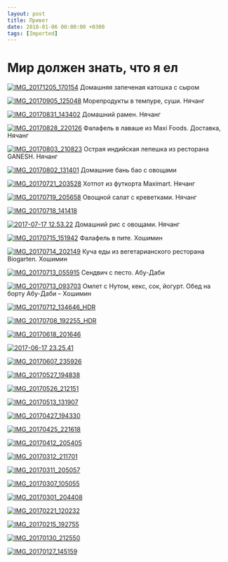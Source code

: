 ```yaml
---
layout: post
title: Привет
date: 2018-01-06 00:00:00 +0300
tags: [Imported]
---
```

# Мир должен знать, что я ел

[![IMG_20171205_170154](https://vlaim.s3.amazonaws.com/uploads/2018/01/IMG_20171205_170154.jpg)](https://vlaim.s3.amazonaws.com/uploads/2018/01/IMG_20171205_170154.jpg) Домашняя запеченая катошка с сыром

[![IMG_20170905_125048](https://vlaim.s3.amazonaws.com/uploads/2018/01/IMG_20170905_125048.jpg)](https://vlaim.s3.amazonaws.com/uploads/2018/01/IMG_20170905_125048.jpg) Морепродукты в темпуре, суши. Нячанг

[![IMG_20170831_143402](https://vlaim.s3.amazonaws.com/uploads/2018/01/IMG_20170831_143402.jpg)](https://vlaim.s3.amazonaws.com/uploads/2018/01/IMG_20170831_143402.jpg) Домашний рамен. Нячанг

[![IMG_20170828_220126](https://vlaim.s3.amazonaws.com/uploads/2018/01/IMG_20170828_220126.jpg)](https://vlaim.s3.amazonaws.com/uploads/2018/01/IMG_20170828_220126.jpg) Фалафель в лаваше из Maxi Foods. Доставка, Нячанг

[![IMG_20170803_210823](https://vlaim.s3.amazonaws.com/uploads/2018/01/IMG_20170803_210823.jpg)](https://vlaim.s3.amazonaws.com/uploads/2018/01/IMG_20170803_210823.jpg) Острая индийская лепешка из ресторана GANESH. Нячанг

[![IMG_20170802_131401](https://vlaim.s3.amazonaws.com/uploads/2018/01/IMG_20170802_131401.jpg)](https://vlaim.s3.amazonaws.com/uploads/2018/01/IMG_20170802_131401.jpg) Домашние бань бао с овощами

[![IMG_20170721_203528](https://vlaim.s3.amazonaws.com/uploads/2018/01/IMG_20170721_203528.jpg)](https://vlaim.s3.amazonaws.com/uploads/2018/01/IMG_20170721_203528.jpg) Хотпот из футкорта Maximart. Нячанг

[![IMG_20170719_205658](https://vlaim.s3.amazonaws.com/uploads/2018/01/IMG_20170719_205658.jpg)](https://vlaim.s3.amazonaws.com/uploads/2018/01/IMG_20170719_205658.jpg) Овощной салат с креветками. Нячанг

[![IMG_20170718_141418](https://vlaim.s3.amazonaws.com/uploads/2018/01/IMG_20170718_141418.jpg)](https://vlaim.s3.amazonaws.com/uploads/2018/01/IMG_20170718_141418.jpg)

[![2017-07-17 12.53.22](https://vlaim.s3.amazonaws.com/uploads/2018/01/2017-07-17-12.53.22.jpg)](https://vlaim.s3.amazonaws.com/uploads/2018/01/2017-07-17-12.53.22.jpg) Домашний рис с овощами. Нячанг

[![IMG_20170715_151942](https://vlaim.s3.amazonaws.com/uploads/2018/01/IMG_20170715_151942.jpg)](https://vlaim.s3.amazonaws.com/uploads/2018/01/IMG_20170715_151942.jpg) Фалафель в пите. Хошимин

[![IMG_20170714_202149](https://vlaim.s3.amazonaws.com/uploads/2018/01/IMG_20170714_202149.jpg)](https://vlaim.s3.amazonaws.com/uploads/2018/01/IMG_20170714_202149.jpg) Куча еды из вегетарианского ресторана Biogarten. Хошимин

[![IMG_20170713_055915](https://vlaim.s3.amazonaws.com/uploads/2018/01/IMG_20170713_055915.jpg)](https://vlaim.s3.amazonaws.com/uploads/2018/01/IMG_20170713_055915.jpg) Сендвич с песто. Абу-Даби

[![IMG_20170713_093703](https://vlaim.s3.amazonaws.com/uploads/2018/01/IMG_20170713_093703.jpg)](https://vlaim.s3.amazonaws.com/uploads/2018/01/IMG_20170713_093703.jpg) Омлет с Нутом, кекс, сок, йогурт. Обед на борту Абу-Даби – Хошимин

[![IMG_20170712_134646_HDR](https://vlaim.s3.amazonaws.com/uploads/2018/01/IMG_20170712_134646_HDR.jpg)](https://vlaim.s3.amazonaws.com/uploads/2018/01/IMG_20170712_134646_HDR.jpg)

[![IMG_20170708_192255_HDR](https://vlaim.s3.amazonaws.com/uploads/2018/01/IMG_20170708_192255_HDR.jpg)](https://vlaim.s3.amazonaws.com/uploads/2018/01/IMG_20170708_192255_HDR.jpg)

[![IMG_20170618_201646](https://vlaim.s3.amazonaws.com/uploads/2018/01/IMG_20170618_201646.jpg)](https://vlaim.s3.amazonaws.com/uploads/2018/01/IMG_20170618_201646.jpg)

[![2017-06-17 23.25.41](https://vlaim.s3.amazonaws.com/uploads/2018/01/2017-06-17-23.25.41.jpg)](https://vlaim.s3.amazonaws.com/uploads/2018/01/2017-06-17-23.25.41.jpg)

[![IMG_20170607_235926](https://vlaim.s3.amazonaws.com/uploads/2018/01/IMG_20170607_235926.jpg)](https://vlaim.s3.amazonaws.com/uploads/2018/01/IMG_20170607_235926.jpg)

[![IMG_20170527_194838](https://vlaim.s3.amazonaws.com/uploads/2018/01/IMG_20170527_194838.jpg)](https://vlaim.s3.amazonaws.com/uploads/2018/01/IMG_20170527_194838.jpg)

[![IMG_20170526_212151](https://vlaim.s3.amazonaws.com/uploads/2018/01/IMG_20170526_212151.jpg)](https://vlaim.s3.amazonaws.com/uploads/2018/01/IMG_20170526_212151.jpg)

[![IMG_20170513_131907](https://vlaim.s3.amazonaws.com/uploads/2018/01/IMG_20170513_131907.jpg)](https://vlaim.s3.amazonaws.com/uploads/2018/01/IMG_20170513_131907.jpg)

[![IMG_20170427_194330](https://vlaim.s3.amazonaws.com/uploads/2018/01/IMG_20170427_194330.jpg)](https://vlaim.s3.amazonaws.com/uploads/2018/01/IMG_20170427_194330.jpg)

[![IMG_20170425_221618](https://vlaim.s3.amazonaws.com/uploads/2018/01/IMG_20170425_221618.jpg)](https://vlaim.s3.amazonaws.com/uploads/2018/01/IMG_20170425_221618.jpg)

[![IMG_20170412_205405](https://vlaim.s3.amazonaws.com/uploads/2018/01/IMG_20170412_205405.jpg)](https://vlaim.s3.amazonaws.com/uploads/2018/01/IMG_20170412_205405.jpg)

[![IMG_20170312_211701](https://vlaim.s3.amazonaws.com/uploads/2018/01/IMG_20170312_211701-e1515268197277.jpg)](https://vlaim.s3.amazonaws.com/uploads/2018/01/IMG_20170312_211701.jpg)

[![IMG_20170311_205057](https://vlaim.s3.amazonaws.com/uploads/2018/01/IMG_20170311_205057.jpg)](https://vlaim.s3.amazonaws.com/uploads/2018/01/IMG_20170311_205057.jpg)

[![IMG_20170307_105055](https://vlaim.s3.amazonaws.com/uploads/2018/01/IMG_20170307_105055.jpg)](https://vlaim.s3.amazonaws.com/uploads/2018/01/IMG_20170307_105055.jpg)

[![IMG_20170301_204408](https://vlaim.s3.amazonaws.com/uploads/2018/01/IMG_20170301_204408.jpg)](https://vlaim.s3.amazonaws.com/uploads/2018/01/IMG_20170301_204408.jpg)

[![IMG_20170221_120232](https://vlaim.s3.amazonaws.com/uploads/2018/01/IMG_20170221_120232.jpg)](https://vlaim.s3.amazonaws.com/uploads/2018/01/IMG_20170221_120232.jpg)

[![IMG_20170215_192755](https://vlaim.s3.amazonaws.com/uploads/2018/01/IMG_20170215_192755-e1515268226680.jpg)](https://vlaim.s3.amazonaws.com/uploads/2018/01/IMG_20170215_192755.jpg)

[![IMG_20170130_212550](https://vlaim.s3.amazonaws.com/uploads/2018/01/IMG_20170130_212550-e1515268248547.jpg)](https://vlaim.s3.amazonaws.com/uploads/2018/01/IMG_20170130_212550.jpg)

[![IMG_20170127_145159](https://vlaim.s3.amazonaws.com/uploads/2018/01/IMG_20170127_145159.jpg)](https://vlaim.s3.amazonaws.com/uploads/2018/01/IMG_20170127_145159.jpg)